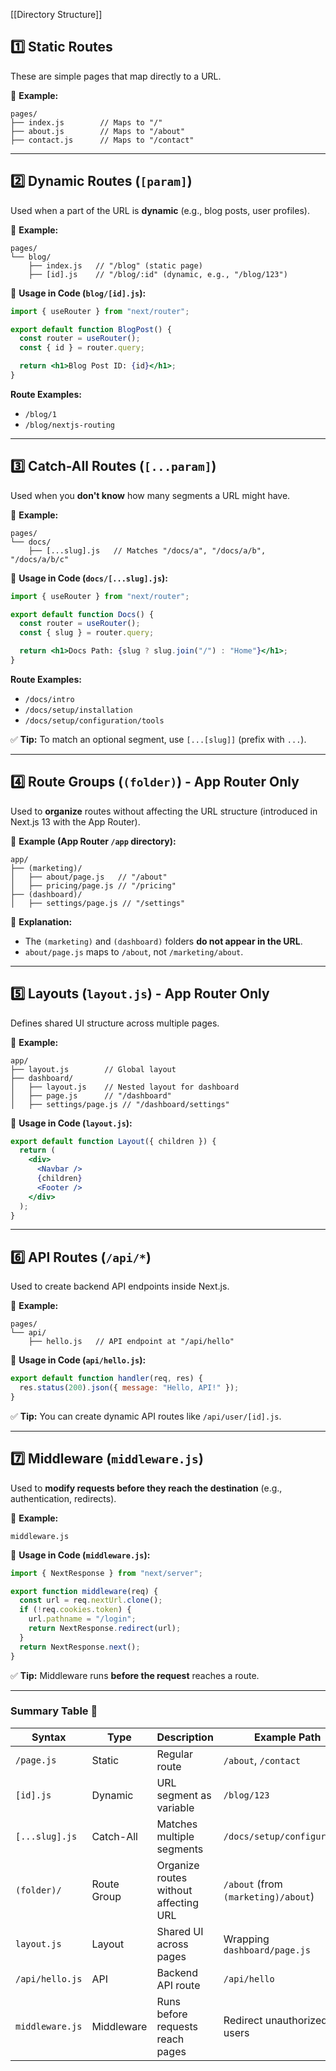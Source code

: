 [[Directory Structure]]
## **1️⃣ Static Routes**

These are simple pages that map directly to a URL.

📂 **Example:**

```
pages/
├── index.js        // Maps to "/"
├── about.js        // Maps to "/about"
├── contact.js      // Maps to "/contact"
```

---

## **2️⃣ Dynamic Routes (`[param]`)**

Used when a part of the URL is **dynamic** (e.g., blog posts, user profiles).

📂 **Example:**

```
pages/
└── blog/
    ├── index.js   // "/blog" (static page)
    ├── [id].js    // "/blog/:id" (dynamic, e.g., "/blog/123")
```

📌 **Usage in Code (`blog/[id].js`):**

```jsx
import { useRouter } from "next/router";

export default function BlogPost() {
  const router = useRouter();
  const { id } = router.query;

  return <h1>Blog Post ID: {id}</h1>;
}
```

**Route Examples:**

- `/blog/1`
- `/blog/nextjs-routing`

---

## **3️⃣ Catch-All Routes (`[...param]`)**

Used when you **don't know** how many segments a URL might have.

📂 **Example:**

```
pages/
└── docs/
    ├── [...slug].js   // Matches "/docs/a", "/docs/a/b", "/docs/a/b/c"
```

📌 **Usage in Code (`docs/[...slug].js`):**

```jsx
import { useRouter } from "next/router";

export default function Docs() {
  const router = useRouter();
  const { slug } = router.query;

  return <h1>Docs Path: {slug ? slug.join("/") : "Home"}</h1>;
}
```

**Route Examples:**

- `/docs/intro`
- `/docs/setup/installation`
- `/docs/setup/configuration/tools`

✅ **Tip:** To match an optional segment, use `[...[slug]]` (prefix with `...`).

---

## **4️⃣ Route Groups (`(folder)`) - App Router Only**

Used to **organize** routes without affecting the URL structure (introduced in Next.js 13 with the App Router).

📂 **Example (App Router `/app` directory):**

```
app/
├── (marketing)/
│   ├── about/page.js   // "/about"
│   ├── pricing/page.js // "/pricing"
├── (dashboard)/
│   ├── settings/page.js // "/settings"
```

📝 **Explanation:**

- The `(marketing)` and `(dashboard)` folders **do not appear in the URL**.
- `about/page.js` maps to `/about`, not `/marketing/about`.

---

## **5️⃣ Layouts (`layout.js`) - App Router Only**

Defines shared UI structure across multiple pages.

📂 **Example:**

```
app/
├── layout.js        // Global layout
├── dashboard/
│   ├── layout.js    // Nested layout for dashboard
│   ├── page.js      // "/dashboard"
│   ├── settings/page.js // "/dashboard/settings"
```

📌 **Usage in Code (`layout.js`):**

```jsx
export default function Layout({ children }) {
  return (
    <div>
      <Navbar />
      {children}
      <Footer />
    </div>
  );
}
```

---

## **6️⃣ API Routes (`/api/*`)**

Used to create backend API endpoints inside Next.js.

📂 **Example:**

```
pages/
└── api/
    ├── hello.js   // API endpoint at "/api/hello"
```

📌 **Usage in Code (`api/hello.js`):**

```jsx
export default function handler(req, res) {
  res.status(200).json({ message: "Hello, API!" });
}
```

✅ **Tip:** You can create dynamic API routes like `/api/user/[id].js`.

---

## **7️⃣ Middleware (`middleware.js`)**

Used to **modify requests before they reach the destination** (e.g., authentication, redirects).

📂 **Example:**

```
middleware.js
```

📌 **Usage in Code (`middleware.js`):**

```jsx
import { NextResponse } from "next/server";

export function middleware(req) {
  const url = req.nextUrl.clone();
  if (!req.cookies.token) {
    url.pathname = "/login";
    return NextResponse.redirect(url);
  }
  return NextResponse.next();
}
```

✅ **Tip:** Middleware runs **before the request** reaches a route.

---

### **Summary Table 📌**

|Syntax|Type|Description|Example Path|
|---|---|---|---|
|`/page.js`|Static|Regular route|`/about`, `/contact`|
|`[id].js`|Dynamic|URL segment as variable|`/blog/123`|
|`[...slug].js`|Catch-All|Matches multiple segments|`/docs/setup/configuration`|
|`(folder)/`|Route Group|Organize routes without affecting URL|`/about` (from `(marketing)/about`)|
|`layout.js`|Layout|Shared UI across pages|Wrapping `dashboard/page.js`|
|`/api/hello.js`|API|Backend API route|`/api/hello`|
|`middleware.js`|Middleware|Runs before requests reach pages|Redirect unauthorized users|

